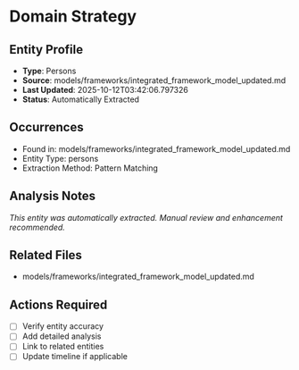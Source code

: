 # Domain Strategy

## Entity Profile
- **Type**: Persons
- **Source**: models/frameworks/integrated_framework_model_updated.md
- **Last Updated**: 2025-10-12T03:42:06.797326
- **Status**: Automatically Extracted

## Occurrences
- Found in: models/frameworks/integrated_framework_model_updated.md
- Entity Type: persons
- Extraction Method: Pattern Matching

## Analysis Notes
*This entity was automatically extracted. Manual review and enhancement recommended.*

## Related Files
- models/frameworks/integrated_framework_model_updated.md

## Actions Required
- [ ] Verify entity accuracy
- [ ] Add detailed analysis
- [ ] Link to related entities
- [ ] Update timeline if applicable
